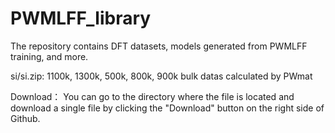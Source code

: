# PWMLFF_library
The repository contains DFT datasets, models generated from PWMLFF training, and more.

si/si.zip:
    1100k, 1300k, 500k, 800k, 900k bulk datas calculated by PWmat

Download：
     You can go to the directory where the file is located and download a single file by clicking the "Download" button on the right side of Github.
